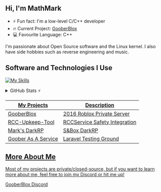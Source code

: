 ## Hi, I'm MathMark

- ⚡ Fun fact: I'm a low-level C/C++ developer 
- 🔥 Current Project: [GooberBlox](https://goober.biz)
- 💻 Favourite Language: C++

I'm passionate about Open Source software and the Linux kernel. I also have side hobbies such as reverse engineering and music.

## Software and Technologies I Use

[![My Skills](https://skillicons.dev/icons?i=cpp,c,php,arch,postgres,docker&theme=dark)](https://skillicons.dev)

<details>
  <summary>GitHub Stats ⚡</summary>
  <a href="#"><![My GitHub stats](https://github-readme-stats.vercel.app/api?username=BigMark824&show_icons=true)</a>
</details>

| My Projects      | Description |
| ---------------- | ----------- |
| [GooberBlox](https://github.com/BigMark824/goober-website) | 2016 Roblox Private Server |
| [RCC-Upkeep-Tool](https://github.com/BigMark824/RCC-Upkeep-Tool) | RCCService Safety Integration |
| [Mark's DarkRP](https://github.com/BigMark824/Marks-DarkRP) | S&Box DarkRP |
| [Goober As A Service](https://github.com/BigMark824/gooberaas) | Laravel Testing Ground |

## More About Me

Most of my projects are private/closed-source, but if you want to learn more about me, feel free to join my Discord or hit me up!

[GooberBlox Discord](https://discord.gg/esJ9BmBjUp)
